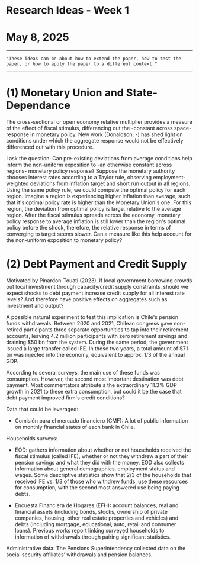 # Research Ideas - Week 1
# May 8, 2025

------------------------------------------------------------------------------------------------------------------------------------
    "These ideas can be about how to extend the paper, how to test the paper, or how to apply the paper to a different context."
------------------------------------------------------------------------------------------------------------------------------------

# (1) Monetary Union and State-Dependance

The cross-sectional or open economy relative multiplier provides a measure of the effect of fiscal stimulus, differencing out the -constant across space- response in monetary policy.
New work (Donaldson, -) has shed light on conditions under which the aggregate response would not be effectively differenced out with this procedure.

I ask the question: Can pre-existing deviations from average conditions help inform the non-uniform exposition to -an otherwise constant across regions- monetary policy response?
Suppose the monetary authority chooses interest rates according to a Taylor rule, observing employment-weighted deviations from inflation target and short run output in all regions.
Using the same policy rule, we could compute the optimal policy for each region. 
Imagine a region is experiencing higher inflation than average, such that it's optimal policy rate is higher than the Monetary Union's one. For this region, the deviation from optimal policy
is large, relative to the average region. After the fiscal stimulus spreads across the economy, monetary policy response to average inflation is still lower than the region's optimal policy
before the shock, therefore, the relative response in terms of converging to target seems slower. Can a measure like this help account for the non-uniform exposition to monetary policy?

# (2) Debt Payment and Credit Supply

Motivated by Pinardon-Touati (2023). If local government borrowing crowds out local investment through capacity/credit supply constraints, should we expect shocks to debt payment increase credit supply for all interest rate levels?
And therefore have positive effects on aggregates such as investment and output?

A possible natural experiment to test this implication is Chile's pension funds withdrawals. Between 2020 and 2021, Chilean congress gave non-retired participants three separate opportunities
to tap into their retirement accounts, leaving 4.2 million participants with zero retirement savings and draining $50 bn from the system. During the same period, the government issued a large transfer
called IFE. In those two years, a total amount of $71 bn was injected into the economy, equivalent to approx. 1/3 of the annual GDP.

According to several surveys, the main use of these funds was consumption. However, the second most important destination was debt payment. Most commentators attribute a the extraordinary 11.3% GDP
growth in 2021 to these extra consumption, but could it be the case that debt payment improved firm's credit conditions?

Data that could be leveraged:
- Comisión para el mercado financiero (CMF): A lot of public information on monthly financial states of each bank in Chile. 

Households surveys:
- EOD: gathers information about whether or not households received the fiscal stimulus (called IFE), whether or not they withdrew a part of their pension savings and what they did with 
  the money. EOD also collects information about general demographics, employment status and wages. Some descriptive statistics show that 2/3 of the households that received IFE vs. 1/3 
  of those who withdrew funds, use these resources for consumption, with the second most answered use being paying debts.

- Encuesta Financiera de Hogares (EFH): account balances, real and financial assets (including bonds, stocks, ownership of private companies, housing, other real estate properties and vehicles)
  and debts (including mortgage, educational, auto, retail and consumer loans). Previous works report linking surveyed households to information of withdrawals through pairing significant statistics. 

Administrative data: The Pensions Superintendency collected data on the social security affiliates’ withdrawals and pension balances.

